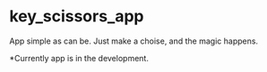 # key_scissors_app

App simple as can be. Just make a choise, and the magic happens.

*Currently app is in the development.
